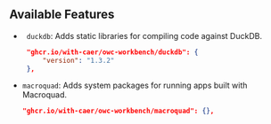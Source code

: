 ## Available Features

- ` duckdb`: Adds static libraries for compiling code against DuckDB.

   ```json
    "ghcr.io/with-caer/owc-workbench/duckdb": {
        "version": "1.3.2"
    },
   ```

- `macroquad`: Adds system packages for running apps built with Macroquad.

   ```json
   "ghcr.io/with-caer/owc-workbench/macroquad": {},
   ```